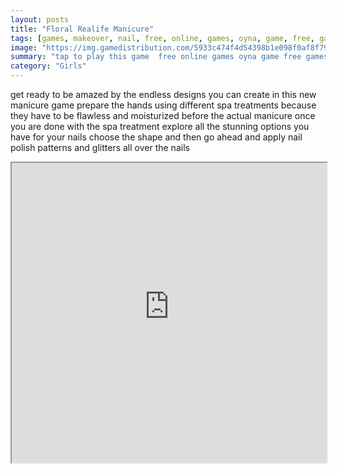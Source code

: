 ```yaml
---
layout: posts
title: "Floral Realife Manicure"
tags: [games, makeover, nail, free, online, games, oyna, game, free, games, play, play, games]
image: "https://img.gamedistribution.com/5933c474f4d54398b1e098f0af8f797b-512x384.jpeg"
summary: "tap to play this game  free online games oyna game free games play play games"
category: "Girls"
---
```


get ready to be amazed by the endless designs you can create in this new manicure game prepare the hands using different spa treatments because they have to be flawless and moisturized before the actual manicure once you are done with the spa treatment explore all the stunning options you have for your nails choose the shape and then go ahead and apply nail polish patterns and glitters all over the nails

<iframe width="100%" height="480px;" src="https://html5.gamedistribution.com/5933c474f4d54398b1e098f0af8f797b/"></iframe>